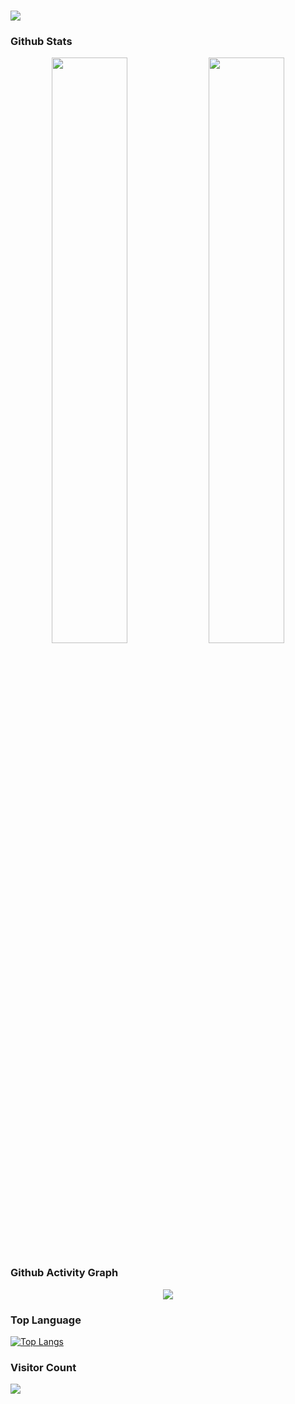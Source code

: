 <!--
**hustrjh/hustrjh** is a ✨ _special_ ✨ repository because its `README.md` (this file) appears on your GitHub profile.

Here are some ideas to get you started:

- 🔭 I’m currently working on ...
- 🌱 I’m currently learning ...
- 👯 I’m looking to collaborate on ...
- 🤔 I’m looking for help with ...
- 💬 Ask me about ...
- 📫 How to reach me: ...
- 😄 Pronouns: ...
- ⚡ Fun fact: ...
-->

<!--动态打字特效-->
<h1 align="left">
  <a href="">
    <img src="https://readme-typing-svg.herokuapp.com/?lines=Hi%2C%20there👋;Welcome%20to%20my%20homepage!&center=true&size=27">
  </a>
</h1>

### Github Stats
<p align="center">
  <img width="49%" src="https://github-readme-stats.vercel.app/api?username=hustrjh&show_icons=true&theme=tokyonight" />
  <img width="49%" src="https://github-readme-streak-stats.herokuapp.com/?user=hustrjh&theme=tokyonight" />
</p>

### Github Activity Graph
<div align="center"> <img src="https://github-readme-activity-graph.cyclic.app/graph?username=hustrjh&theme=tokyo-night&custom_title=My%20Contribution%20Graph" /> </div>

### Top Language
[![Top Langs](https://github-readme-stats.vercel.app/api/top-langs/?username=hustrjh&layout=compact)](https://github.com/hustrjh/github-readme-stats)

### Visitor Count
<div> <img src="https://visitor-badge.glitch.me/badge?page_id=hustrjh" /> </div>
